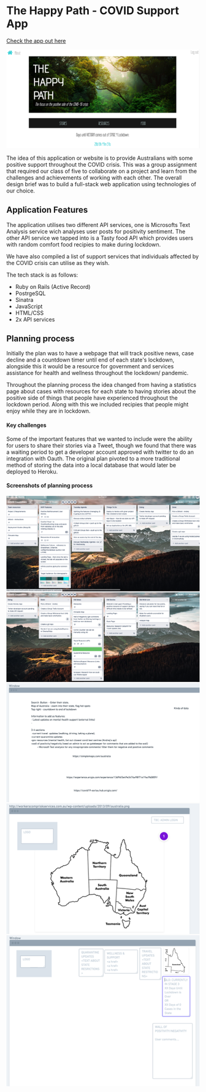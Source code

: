 # The Happy Path - COVID Support App

[Check the app out here](https://floating-cliffs-04957.herokuapp.com/)

![Final app home page](images/final_product_1.png)

The idea of this application or website is to provide Australians with some positive support throughout the COVID crisis. This was a group assignment that required our class of five to collaborate on a project and learn from the challenges and achievements of working with each other. The overall design brief was to build a full-stack web application using technologies of our choice. 

## Application Features 

The application utilises two different API services, one is Microsofts Text Analysis service wich analyses user posts for positivity sentiment. The other API service we tapped into is a Tasty food API which provides users with random comfort food recipies to make during lockdown.

We have also compiled a list of support services that individuals affected by the COVID crisis can utilise as they wish. 

The tech stack is as follows: 
- Ruby on Rails (Active Record)
- PostrgeSQL
- Sinatra 
- JavaScript 
- HTML/CSS 
- 2x API services 

## Planning process 

Initially the plan was to have a webpage that will track positive news, case decline and a countdown timer until end of each state's lockdown, alongside this it would be a resource for government and services assistance for health and wellness throughout the lockdown/ pandemic. 

Throughout the planning process the idea changed from having a statistics page about cases with resources for each state to having stories about the positive side of things that people have experienced throughout the lockdown period. Along with this we included recipies that people might enjoy while they are in lockdown. 

#### Key challenges 

Some of the important features that we wanted to include were the ability for users to share their stories via a Tweet, though we found that there was a waiting period to get a developer account approved with twitter to do an integration with Oauth. The original plan pivoted to a more traditional method of storing the data into a local database that would later be deployed to Heroku. 

#### Screenshots of planning process

![Trello Board v1](images/trello_screenshot_1.png)
![Trello Board v2](images/trello_screenshot_2.png)
![Whimsical Planning Board v1](images/whimsical_1.png)
![Whimsical Planning Board v2](images/whimsical_2.png)
![Whimsical Planning Board v3](images/whimsical_3.png)



